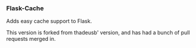 ### Flask-Cache

Adds easy cache support to Flask.

This version is forked from thadeusb' version, and has had a bunch of pull requests merged in.




